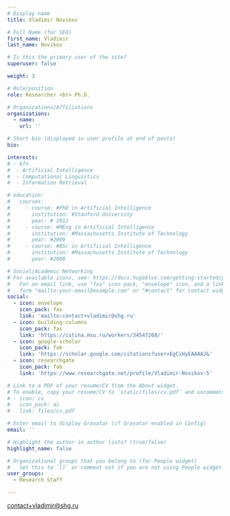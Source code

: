 ```yaml
---
# Display name
title: Vladimir Novikov

# Full Name (for SEO)
first_name: Vladimir
last_name: Novikov

# Is this the primary user of the site?
superuser: false

weight: 3

# Role/position
role: Researcher <br> Ph.D.

# Organizations/Affiliations
organizations:
  - name: 
    url: ''

# Short bio (displayed in user profile at end of posts)
bio: 

interests:
# - kfn 
#  - Artificial Intelligence
#  - Computational Linguistics
#  - Information Retrieval

# education:
#   courses:
#     - course: #PhD in Artificial Intelligence
#       institution: #Stanford University
#       year: # 2012
#     - course: #MEng in Artificial Intelligence
#       institution: #Massachusetts Institute of Technology
#       year: #2009
#     - course: #BSc in Artificial Intelligence
#       institution: #Massachusetts Institute of Technology
#       year: #2008

# Social/Academic Networking
# For available icons, see: https://docs.hugoblox.com/getting-started/page-builder/#icons
#   For an email link, use "fas" icon pack, "envelope" icon, and a link in the
#   form "mailto:your-email@example.com" or "#contact" for contact widget.
social:
  - icon: envelope
    icon_pack: fas
    link: 'mailto:contact+vladimir@shg.ru'
  - icon: building-columns
    icon_pack: fas
    link: 'https://istina.msu.ru/workers/34547268/'  
  - icon: google-scholar
    icon_pack: fab
    link: 'https://scholar.google.com/citations?user=EgCiHyEAAAAJ&' 
  - icon: researchgate
    icon_pack: fab
    link: 'https://www.researchgate.net/profile/Vladimir-Novikov-5' 

# Link to a PDF of your resume/CV from the About widget.
# To enable, copy your resume/CV to `static/files/cv.pdf` and uncomment the lines below.
# - icon: cv
#   icon_pack: ai
#   link: files/cv.pdf

# Enter email to display Gravatar (if Gravatar enabled in Config)
email: ''

# Highlight the author in author lists? (true/false)
highlight_name: false

# Organizational groups that you belong to (for People widget)
#   Set this to `[]` or comment out if you are not using People widget.
user_groups:
  - Research Staff

---
```

contact+vladimir@shg.ru
